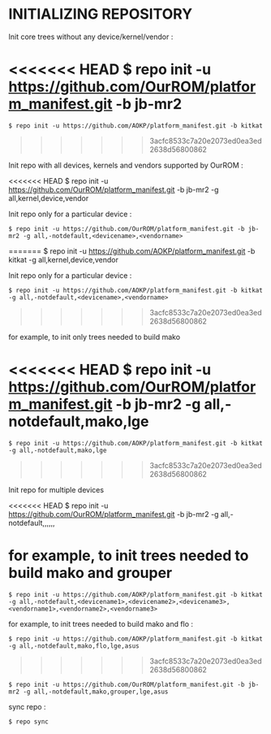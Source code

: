 INITIALIZING REPOSITORY
=======================

Init core trees without any device/kernel/vendor :

<<<<<<< HEAD
    $ repo init -u https://github.com/OurROM/platform_manifest.git -b jb-mr2
=======
    $ repo init -u https://github.com/AOKP/platform_manifest.git -b kitkat
>>>>>>> 3acfc8533c7a20e2073ed0ea3ed2638d56800862

Init repo with all devices, kernels and vendors supported by OurROM :

<<<<<<< HEAD
    $ repo init -u https://github.com/OurROM/platform_manifest.git -b jb-mr2 -g all,kernel,device,vendor

Init repo only for a particular device :

    $ repo init -u https://github.com/OurROM/platform_manifest.git -b jb-mr2 -g all,-notdefault,<devicename>,<vendorname>
=======
    $ repo init -u https://github.com/AOKP/platform_manifest.git -b kitkat -g all,kernel,device,vendor

Init repo only for a particular device :

    $ repo init -u https://github.com/AOKP/platform_manifest.git -b kitkat -g all,-notdefault,<devicename>,<vendorname>
>>>>>>> 3acfc8533c7a20e2073ed0ea3ed2638d56800862

for example, to init only trees needed to build mako

<<<<<<< HEAD
    $ repo init -u https://github.com/OurROM/platform_manifest.git -b jb-mr2 -g all,-notdefault,mako,lge
=======
    $ repo init -u https://github.com/AOKP/platform_manifest.git -b kitkat -g all,-notdefault,mako,lge
>>>>>>> 3acfc8533c7a20e2073ed0ea3ed2638d56800862

Init repo for multiple devices

<<<<<<< HEAD
    $ repo init -u https://github.com/OurROM/platform_manifest.git -b jb-mr2 -g all,-notdefault,<devicename1>,<devicename2>,<devicename3>,<vendorname1>,<vendorname2>,<vendorname3>

for example, to init trees needed to build mako and grouper
=======
    $ repo init -u https://github.com/AOKP/platform_manifest.git -b kitkat -g all,-notdefault,<devicename1>,<devicename2>,<devicename3>,<vendorname1>,<vendorname2>,<vendorname3>

for example, to init trees needed to build mako and flo :

    $ repo init -u https://github.com/AOKP/platform_manifest.git -b kitkat -g all,-notdefault,mako,flo,lge,asus
>>>>>>> 3acfc8533c7a20e2073ed0ea3ed2638d56800862

    $ repo init -u https://github.com/OurROM/platform_manifest.git -b jb-mr2 -g all,-notdefault,mako,grouper,lge,asus

sync repo :

    $ repo sync
